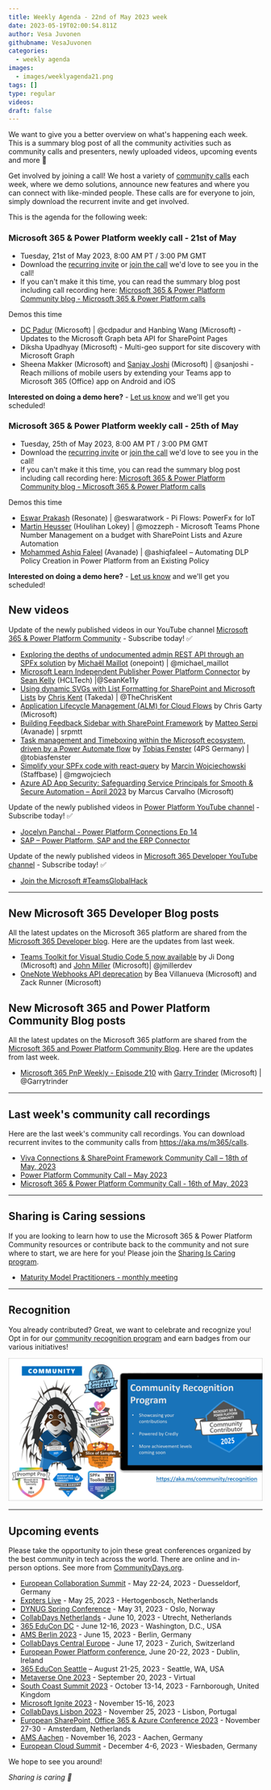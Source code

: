 ```yaml
---
title: Weekly Agenda - 22nd of May 2023 week
date: 2023-05-19T02:00:54.811Z
author: Vesa Juvonen
githubname: VesaJuvonen
categories:
  - weekly agenda
images:
  - images/weeklyagenda21.png
tags: []
type: regular
videos:
draft: false
---
```


We want to give you a better overview on what's happening each week. This is a summary blog post of all the community activities such as community calls and presenters, newly uploaded videos, upcoming events and more 🚀

Get involved by joining a call! We host a variety of [community calls](https://aka.ms/community/calls) each week, where we demo solutions, announce new features and where you can connect with like-minded people. These calls are for everyone to join, simply download the recurrent invite and get involved.

This is the agenda for the following week:

### Microsoft 365 & Power Platform weekly call - 21st of May

* Tuesday, 21st of May 2023, 8:00 AM PT / 3:00 PM GMT
* Download the [recurring invite](https://aka.ms/m365-dev-call) or [join the call](https://aka.ms/m365-dev-call-join) we'd love to see you in the call!
* If you can't make it this time, you can read the summary blog post including call recording here: [Microsoft 365 & Power Platform Community blog - Microsoft 365 & Power Platform calls](https://pnp.github.io/blog/categories/microsoft-365-platform-call/)

Demos this time

* [DC Padur](https://twitter.com/dcpadur) (Microsoft) | @cdpadur and Hanbing Wang (Microsoft) - Updates to the Microsoft Graph beta API for SharePoint Pages
* Diksha Upadhyay (Microsoft) - Multi-geo support for site discovery with Microsoft Graph
* Sheena Makker (Microsoft) and [Sanjay Joshi](https://twitter.com/sanjoshi) (Microsoft) | @sanjoshi - Reach millions of mobile users by extending your Teams app to Microsoft 365 (Office) app on Android and iOS


**Interested on doing a demo here?** - [Let us know](https://aka.ms/community/request/demo) and we'll get you scheduled!

### Microsoft 365 & Power Platform weekly call - 25th of May

* Tuesday, 25th of May 2023, 8:00 AM PT / 3:00 PM GMT
* Download the [recurring invite](https://aka.ms/m365-dev-call) or [join the call](https://aka.ms/m365-dev-call-join) we'd love to see you in the call!
* If you can't make it this time, you can read the summary blog post including call recording here: [Microsoft 365 & Power Platform Community blog - Microsoft 365 & Power Platform calls](https://pnp.github.io/blog/categories/microsoft-365-platform-call/)

Demos this time

* [Eswar Prakash](https://twitter.com/eswaratwork) (Resonate) | @eswaratwork - Pi Flows: PowerFx for IoT
* [Martin Heusser](https://twitter.com/mozzeph) (Houlihan Lokey) | @mozzeph - Microsoft Teams Phone Number Management on a budget with SharePoint Lists and Azure Automation
* [Mohammed Ashiq Faleel](https://twitter.com/AshiqFaleel) (Avanade) | @ashiqfaleel – Automating DLP Policy Creation in Power Platform from an Existing Policy



**Interested on doing a demo here?** - [Let us know](https://aka.ms/community/request/demo) and we'll get you scheduled!

## New videos 

Update of the newly published videos in our YouTube channel [Microsoft 365 & Power Platform Community](https://www.youtube.com/channel/UC_mKdhw-V6CeCM7gTo_Iy7w) - Subscribe today! ✅

* [Exploring the depths of undocumented admin REST API through an SPFx solution](https://www.youtube.com/watch?v=zljDrizd6ZM) by [Michaël Maillot](https://twitter.com/@michael_maillot) (onepoint) | @michael_maillot 
* [Microsoft Learn Independent Publisher Power Platform Connector](https://www.youtube.com/watch?v=r2pv7b9fssw) by [Sean Kelly](https://twitter.com/@SeanKe11y) (HCLTech) |@SeanKe11y
* [Using dynamic SVGs with List Formatting for SharePoint and Microsoft Lists](https://www.youtube.com/watch?v=2mxoa9gZ-5E) by [Chris Kent](https://twitter.com/theChrisKent) (Takeda) | @TheChrisKent
* [Application Lifecycle Management (ALM) for Cloud Flows](https://www.youtube.com/watch?v=YOpOaNxeaFI) by Chris Garty (Microsoft) 
* [Building Feedback Sidebar with SharePoint Framework](https://www.youtube.com/watch?v=o2ZIb2jnttY) by [Matteo Serpi](https://github.com/srpmtt) (Avanade) | srpmtt
* [Task management and Timeboxing within the Microsoft ecosystem, driven by a Power Automate flow](https://www.youtube.com/watch?v=zqUeQ2I_9lc) by [Tobias Fenster](https://twitter.com/tobiasfenster) (4PS Germany) | @tobiasfenster
* [Simplify your SPFx code with react-query](https://www.youtube.com/watch?v=0rCOEjZhEbs) by [Marcin Wojciechowski](https://twitter.com/mgwojciech) (Staffbase) | @mgwojciech
* [Azure AD App Security: Safeguarding Service Principals for Smooth & Secure Automation – April 2023](https://www.youtube.com/watch?v=KCaXHRb4_4g) by Marcus Carvalho (Microsoft)  


Update of the newly published videos in [Power Platform YouTube channel](https://www.youtube.com/@mspowerplatform) - Subscribe today! ✅

* [Jocelyn Panchal - Power Platform Connections Ep 14](https://www.youtube.com/watch?v=zFFTeYiKFTw)
* [SAP – Power Platform, SAP and the ERP Connector](https://www.youtube.com/watch?v=kBZWRrJ4lvg)


Update of the newly published videos in [Microsoft 365 Developer YouTube channel](https://www.youtube.com/@Microsoft365Developer) - Subscribe today! ✅

* [Join the Microsoft #TeamsGlobalHack](https://www.youtube.com/shorts/TCjWqcQkj7w)

---

## New Microsoft 365 Developer Blog posts

All the latest updates on the Microsoft 365 platform are shared from the [Microsoft 365 Developer blog](https://devblogs.microsoft.com/microsoft365dev/). Here are the updates from last week.

* [Teams Toolkit for Visual Studio Code 5 now available](https://devblogs.microsoft.com/microsoft365dev/teams-toolkit-for-visual-studio-code-v5-0-now-available/) by Ji Dong (Microsoft) and [John Miller](https://twitter.com/jmillerdev)  (Microsoft)| @jmillerdev
* [OneNote Webhooks API deprecation](https://devblogs.microsoft.com/microsoft365dev/onenote-webhooks-api-deprecation/) by Bea Villanueva (Microsoft) and Zack Runner (Microsoft)


## New Microsoft 365 and Power Platform Community Blog posts

All the latest updates on the Microsoft 365 platform are shared from the [Microsoft 365 and Power Platform Community Blog](https://pnp.github.io/blog/). Here are the updates from last week.

* [Microsoft 365 PnP Weekly - Episode 210](https://pnp.github.io/blog/microsoft-365-pnp-weekly/episode-210/) with [Garry Trinder](https://twitter.com/garrytrinder) (Microsoft) | @Garrytrinder


---

## Last week's community call recordings

Here are the last week's community call recordings. You can download recurrent invites to the community calls from https://aka.ms/m365/calls.

* [Viva Connections & SharePoint Framework Community Call – 18th of May, 2023](https://pnp.github.io/blog/microsoft-viva-and-spfx-community-call/2023-05-18/)
* [Power Platform Community Call – May 2023](https://pnp.github.io/blog/power-platform-community-call/power-apps-community-call-may-2023/)
* [Microsoft 365 & Power Platform Community Call - 16th of May, 2023](https://pnp.github.io/blog/microsoft-365-platform-community-call/2023-05-16/)

---

## Sharing is Caring sessions

If you are looking to learn how to use the Microsoft 365 & Power Platform Community resources or contribute back to the community and not sure where to start, we are here for you! Please join the [Sharing Is Caring program](https://pnp.github.io/sharing-is-caring/).

* [Maturity Model Practitioners - monthly meeting](https://aka.ms/mm4m365/invite)

---

## Recognition

You already contributed? Great, we want to celebrate and recognize you! Opt in for our [community recognition program](https://pnp.github.io/recognitionprogram/) and earn badges from our various initiatives! 

![Community Recognition](../images/community-recognition-2025.png)

---

## Upcoming events

Please take the opportunity to join these great conferences organized by the best community in tech across the world. There are online and in-person options. See more from [CommunityDays.org](https://www.communitydays.org/).

* [European Collaboration Summit](https://www.collabsummit.eu/) - May 22-24, 2023 - Duesseldorf, Germany
* [Expters Live](https://www.communitydays.org/event/2023-05-25/experts-live-netherlands) - May 25, 2023 - Hertogenbosch, Netherlands
* [DYNUG Spring Conference](https://www.communitydays.org/event/2023-05-31/dynug-spring-conference) - May 31, 2023 - Oslo, Norway
* [CollabDays Netherlands](https://www.communitydays.org/event/2023-06-10/collabdays-netherlands-2023) - June 10, 2023 - Utrecht, Netherlands
* [365 EduCon DC](https://365educon.com/DC/) - June 12-16, 2023 - Washington, D.C., USA
* [AMS Berlin 2023](https://www.communitydays.org/event/2023-06-15/amsberlin-2023) - June 15, 2023 - Berlin, Germany
* [CollabDays Central Europe](https://www.collabdays.org/2023-ce/) - June 17, 2023 - Zurich, Switzerland
* [European Power Platform conference](https://www.sharepointeurope.com/european-power-platform-conference/), June 20-22, 2023 - Dublin, Ireland
* [365 EduCon Seattle](https://365educon.com/Seattle/) – August 21-25, 2023 - Seattle, WA, USA
* [Metaverse One 2023](https://www.communitydays.org/event/2023-09-20/metaverse-one-2023) - September 20, 2023 - Virtual
* [South Coast Summit 2023](https://www.southcoastsummit.com/) - October 13-14, 2023 - Farnborough, United Kingdom
* [Microsoft Ignite 2023](https://ignite.microsoft.com/) - November 15-16, 2023
* [CollabDays Lisbon 2023](https://www.collabdays.org/2023-lisbon/) - November 25, 2023 - Lisbon, Portugal
* [European SharePoint, Office 365 & Azure Conference 2023](https://www.sharepointeurope.com/) - November 27-30 - Amsterdam, Netherlands
* [AMS Aachen](https://www.communitydays.org/event/2023-11-16/ams-aachen) - November 16, 2023 - Aachen, Germany
* [European Cloud Summit](https://www.cloudsummit.eu/) - December 4-6, 2023 - Wiesbaden, Germany

We hope to see you around!

_Sharing is caring 🧡_
